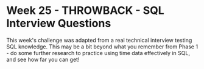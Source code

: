 # Week 25 - THROWBACK - SQL Interview Questions

This week's challenge was adapted from a real technical interview testing SQL knowledge. This may be a bit beyond what you remember from Phase 1 - do some further research to practice using time data effectively in SQL, and see how far you can get!